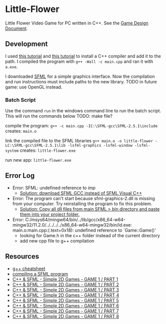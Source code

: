# Little-Flower
Little Flower Video Game for PC written in C++.
See the [Game Design Document](https://www.notion.so/reganwillis/Little-Flower-Game-Design-Document-332e2eabf06e401bb381adc6e64a6043).

## Development
I used [this tutorial](https://code.visualstudio.com/docs/languages/cpp#_example-install-mingwx64) and [this tutorial](https://www.msys2.org/) to install a C++ compiler and add it to the path. I compiled the program with `g++ -Wall -c main.cpp` and ran it with `a.exe`.

I downloaded [SFML](https://www.sfml-dev.org/download/sfml/2.5.1/) for a simple graphics interface. Now the compilation and run instructions must include paths to the new library.
TODO in future game: use OpenGL instead.

### Batch Script
Use the command `run` in the windows command line to run the batch script. This will run the commands below
TODO: make file? 

compile the program:
`g++ -c main.cpp -IC:\SFML-gcc\SFML-2.5.1\include`
creates: `main.o`

link the compiled file to the SFML libraries
`g++ main.o -o little-flower -LC:\SFML-gcc\SFML-2.5.1\lib -lsfml-graphics -lsfml-window -lsfml-system`
creates: `little-flower.exe`

run new app:
`little-flower.exe`

## Error Log
* Error: SFML: undefined reference to _imp_ 
    * [Solution: download SFML GCC instead of SFML Visual C++](https://stackoverflow.com/questions/48661676/sfml-undefined-reference-to-imp)
* Error: The program can't start because sfml-graphics-2.dll is missing from your computer. Try reinstalling the program to fix this problem.
    * [Solution: Copy all dll files from main SFML > bin directory and paste them into your project folder.](https://stackoverflow.com/questions/29242013/sfml-2-1-and-codeblocks-error-sfml-graphics-2-dll-is-missing-from-your-computer/44126418)
* Error: C:/msys64/mingw64/bin/../lib/gcc/x86_64-w64-mingw32/11.2.0/../../../../x86_64-w64-mingw32/bin/ld.exe: main.o:main.cpp:(.text+0x18): undefined reference to `Game::Game()'
    * looking for Game.h in the c++ folder instead of the current directory
    * add new cpp file to g++ compilation

## Resources
* [g++ cheatsheet](https://bytes.usc.edu/cs104/wiki/gcc/)
* [compiling a SFML program](https://www.sfml-dev.org/tutorials/2.1/start-linux.php#compiling-a-sfml-program)
* [C++ & SFML - Simple 2D Games - GAME 1 / PART 1](https://www.youtube.com/watch?v=C06eGdy7C6k)
* [C++ & SFML - Simple 2D Games - GAME 1 / PART 2](https://www.youtube.com/watch?v=kxb0GvBNOGU)
* [C++ & SFML - Simple 2D Games - GAME 1 / PART 3](https://www.youtube.com/watch?v=LnMO84T7myM)
* [C++ & SFML - Simple 2D Games - GAME 1 / PART 4](https://www.youtube.com/watch?v=Y4fbvFjtVig)
* [C++ & SFML - Simple 2D Games - GAME 1 / PART 5](https://www.youtube.com/watch?v=Sil75qOxCW0)
* [C++ & SFML - Simple 2D Games - GAME 1 / PART 6](https://www.youtube.com/watch?v=K8pMdCJtdCY)
* [C++ & SFML - Simple 2D Games - GAME 1 / PART 7](https://www.youtube.com/watch?v=oDOgquwEf38)
* [C++ & SFML - Simple 2D Games - GAME 1 / PART 8](https://www.youtube.com/watch?v=uaB3oK62T34)